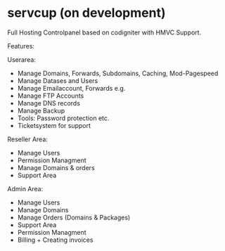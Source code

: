 # servcup (on development)

Full Hosting Controlpanel based on codigniter with HMVC Support.

Features:

Userarea:
- Manage Domains, Forwards, Subdomains, Caching, Mod-Pagespeed
- Manage Datases and Users
- Manage Emailaccount, Forwards e.g.
- Manage FTP Accounts
- Manage DNS records
- Manage Backup
- Tools: Password protection etc.
- Ticketsystem for support

Reseller Area:
- Manage Users
- Permission Managment
- Manage Domains & orders
- Support Area

Admin Area:
- Manage Users
- Manage Domains
- Manage Orders (Domains & Packages)
- Support Area
- Permission Managment
- Billing + Creating invoices

